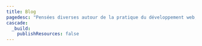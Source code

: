 ```yaml
---
title: Blog
pagedesc: "Pensées diverses autour de la pratique du développement web, de ses techniques et bonnes pratiques, et des choses que j'aime."
cascade:
  _build:
    publishResources: false
---
```


